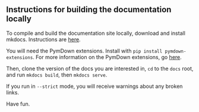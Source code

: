## Instructions for building the documentation locally

To compile and build the documentation site locally, download and install mkdocs. Instructions are <a href="https://www.mkdocs.org/#installation" target=_blank>here</a>.

You will need the PymDown extensions. Install with `pip install pymdown-extensions`. For more information on the PymDown extensions, go <a href="https://squidfunk.github.io/mkdocs-material/extensions/pymdown/" target=_blank>here</a>.

Then, clone the version of the docs you are interested in, `cd` to the `docs` root, and run `mkdocs build`, then `mkdocs serve`. 

If you run in `--strict` mode, you will receive warnings about any broken links.

Have fun.